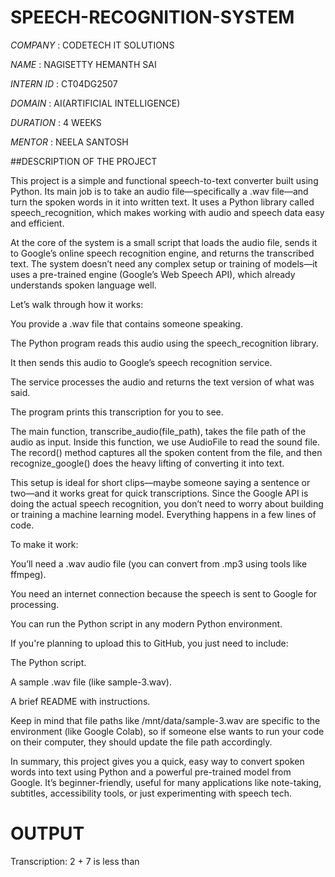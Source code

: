 # SPEECH-RECOGNITION-SYSTEM

*COMPANY* : CODETECH IT SOLUTIONS

*NAME* :  NAGISETTY HEMANTH SAI

*INTERN ID* : CT04DG2507

*DOMAIN* : AI(ARTIFICIAL INTELLIGENCE)

*DURATION* : 4 WEEKS

*MENTOR* : NEELA SANTOSH

##DESCRIPTION OF THE PROJECT

This project is a simple and functional speech-to-text converter built using Python. Its main job is to take an audio file—specifically a .wav file—and turn the spoken words in it into written text. It uses a Python library called speech_recognition, which makes working with audio and speech data easy and efficient.

At the core of the system is a small script that loads the audio file, sends it to Google’s online speech recognition engine, and returns the transcribed text. The system doesn’t need any complex setup or training of models—it uses a pre-trained engine (Google’s Web Speech API), which already understands spoken language well.

Let’s walk through how it works:

You provide a .wav file that contains someone speaking.

The Python program reads this audio using the speech_recognition library.

It then sends this audio to Google’s speech recognition service.

The service processes the audio and returns the text version of what was said.

The program prints this transcription for you to see.

The main function, transcribe_audio(file_path), takes the file path of the audio as input. Inside this function, we use AudioFile to read the sound file. The record() method captures all the spoken content from the file, and then recognize_google() does the heavy lifting of converting it into text.

This setup is ideal for short clips—maybe someone saying a sentence or two—and it works great for quick transcriptions. Since the Google API is doing the actual speech recognition, you don’t need to worry about building or training a machine learning model. Everything happens in a few lines of code.

To make it work:

You’ll need a .wav audio file (you can convert from .mp3 using tools like ffmpeg).

You need an internet connection because the speech is sent to Google for processing.

You can run the Python script in any modern Python environment.

If you're planning to upload this to GitHub, you just need to include:

The Python script.

A sample .wav file (like sample-3.wav).

A brief README with instructions.

Keep in mind that file paths like /mnt/data/sample-3.wav are specific to the environment (like Google Colab), so if someone else wants to run your code on their computer, they should update the file path accordingly.

In summary, this project gives you a quick, easy way to convert spoken words into text using Python and a powerful pre-trained model from Google. It’s beginner-friendly, useful for many applications like note-taking, subtitles, accessibility tools, or just experimenting with speech tech.

# OUTPUT

Transcription:
 2 + 7 is less than
